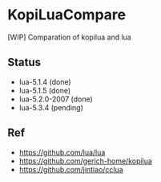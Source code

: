 # KopiLuaCompare
[WIP] Comparation of kopilua and lua  

## Status    
* lua-5.1.4 (done)  
* lua-5.1.5 (done)  
* lua-5.2.0-2007 (done)  
* lua-5.3.4 (pending)    

## Ref  
* https://github.com/lua/lua  
* https://github.com/gerich-home/kopilua  
* https://github.com/jintiao/cclua  
